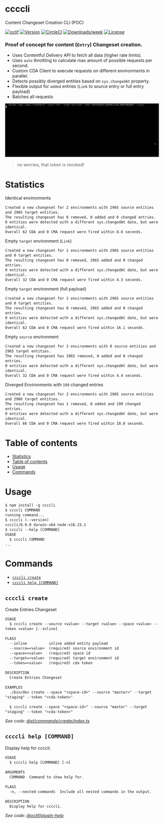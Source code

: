 ccccli
=================

Content Changeset Creation CLI (POC)

[![oclif](https://img.shields.io/badge/cli-oclif-brightgreen.svg)](https://oclif.io)
[![Version](https://img.shields.io/npm/v/oclif-hello-world.svg)](https://npmjs.org/package/oclif-hello-world)
[![CircleCI](https://circleci.com/gh/oclif/hello-world/tree/main.svg?style=shield)](https://circleci.com/gh/oclif/hello-world/tree/main)
[![Downloads/week](https://img.shields.io/npm/dw/oclif-hello-world.svg)](https://npmjs.org/package/oclif-hello-world)
[![License](https://img.shields.io/npm/l/oclif-hello-world.svg)](https://github.com/oclif/hello-world/blob/main/package.json)

### Proof of concept for content (`Entry`) Changeset creation. 
- Uses Contentful Delivery API to fetch all data (higher rate limits).
- Uses `auto` throttling to calculate max amount of possible requests per second.
- Custom CDA Client to execute requests on different environments in parallel. 
- Detects possibly diverged entities based on `sys.changedAt` property.
- Flexible output for `added` entries (`Link` to source entry or full entry payload)
- Batches all requests

![](recording.gif)
> no worries, that token is revoked!

# Statistics

Identical environments
```
Created a new changeset for 2 environments with 2965 source entities and 2965 target entities.
The resulting changeset has 0 removed, 0 added and 0 changed entries.
0 entities were detected with a different sys.changedAt date, but were identical.
Overall 62 CDA and 0 CMA request were fired within 8.6 seconds.
```

Empty `target` environment (`Link`)
```
Created a new changeset for 2 environments with 2965 source entities and 0 target entities.
The resulting changeset has 0 removed, 2965 added and 0 changed entries.
0 entities were detected with a different sys.changedAt date, but were identical.
Overall 32 CDA and 0 CMA request were fired within 4.3 seconds.
```

Empty `target` environment (full payload)
```
Created a new changeset for 2 environments with 2965 source entities and 0 target entities.
The resulting changeset has 0 removed, 2965 added and 0 changed entries.
0 entities were detected with a different sys.changedAt date, but were identical.
Overall 62 CDA and 0 CMA request were fired within 16.1 seconds.
```

Empty `source` environment
```
Created a new changeset for 2 environments with 0 source entities and 2965 target entities.
The resulting changeset has 2965 removed, 0 added and 0 changed entries.
0 entities were detected with a different sys.changedAt date, but were identical.
Overall 32 CDA and 0 CMA request were fired within 4.4 seconds.
```

Diverged Environments with `199` changed entries
```
Created a new changeset for 2 environments with 2965 source entities and 2966 target entities.
The resulting changeset has 1 removed, 0 added and 199 changed entries.
0 entities were detected with a different sys.changedAt date, but were identical.
Overall 66 CDA and 0 CMA request were fired within 10.0 seconds.
```


# Table of contents
<!-- toc -->
* [Statistics](#statistics)
* [Table of contents](#table-of-contents)
* [Usage](#usage)
* [Commands](#commands)
<!-- tocstop -->
# Usage
<!-- usage -->
```sh-session
$ npm install -g ccccli
$ ccccli COMMAND
running command...
$ ccccli (--version)
ccccli/0.0.0 darwin-x64 node-v16.15.1
$ ccccli --help [COMMAND]
USAGE
  $ ccccli COMMAND
...
```
<!-- usagestop -->
# Commands
<!-- commands -->
* [`ccccli create`](#ccccli-create)
* [`ccccli help [COMMAND]`](#ccccli-help-command)

## `ccccli create`

Create Entries Changeset

```
USAGE
  $ ccccli create --source <value> --target <value> --space <value> --token <value> [--inline]

FLAGS
  --inline          inline added entity payload
  --source=<value>  (required) source environment id
  --space=<value>   (required) space id
  --target=<value>  (required) target environment id
  --token=<value>   (required) cda token

DESCRIPTION
  Create Entries Changeset

EXAMPLES
  ./bin/dev create --space "<space-id>" --source "master>" --target "staging" --token "<cda-token>"

  $ ccccli create --space "<space-id>" --source "master" --target "staging" --token "<cda-token>"
```

_See code: [dist/commands/create/index.ts](https://github.com/marcolink/ccccli/blob/v0.0.0/dist/commands/create/index.ts)_

## `ccccli help [COMMAND]`

Display help for ccccli.

```
USAGE
  $ ccccli help [COMMAND] [-n]

ARGUMENTS
  COMMAND  Command to show help for.

FLAGS
  -n, --nested-commands  Include all nested commands in the output.

DESCRIPTION
  Display help for ccccli.
```

_See code: [@oclif/plugin-help](https://github.com/oclif/plugin-help/blob/v5.1.15/src/commands/help.ts)_
<!-- commandsstop -->
